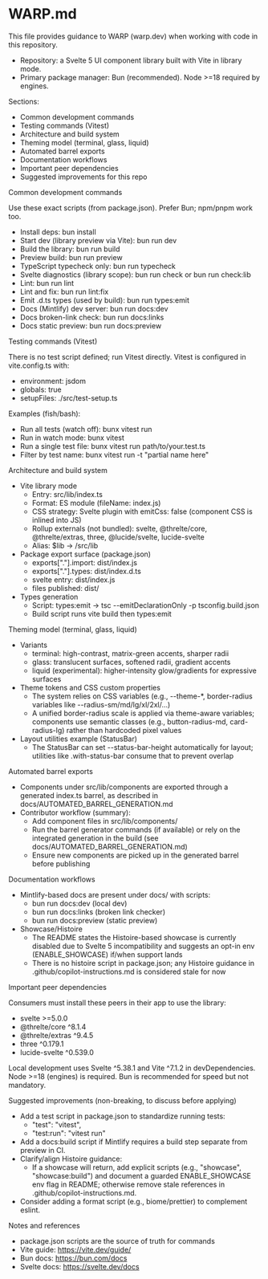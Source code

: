 # WARP.md

This file provides guidance to WARP (warp.dev) when working with code in this repository.

- Repository: a Svelte 5 UI component library built with Vite in library mode.
- Primary package manager: Bun (recommended). Node >=18 required by engines.

Sections:
- Common development commands
- Testing commands (Vitest)
- Architecture and build system
- Theming model (terminal, glass, liquid)
- Automated barrel exports
- Documentation workflows
- Important peer dependencies
- Suggested improvements for this repo

Common development commands

Use these exact scripts (from package.json). Prefer Bun; npm/pnpm work too.
- Install deps: bun install
- Start dev (library preview via Vite): bun run dev
- Build the library: bun run build
- Preview build: bun run preview
- TypeScript typecheck only: bun run typecheck
- Svelte diagnostics (library scope): bun run check or bun run check:lib
- Lint: bun run lint
- Lint and fix: bun run lint:fix
- Emit .d.ts types (used by build): bun run types:emit
- Docs (Mintlify) dev server: bun run docs:dev
- Docs broken-link check: bun run docs:links
- Docs static preview: bun run docs:preview

Testing commands (Vitest)

There is no test script defined; run Vitest directly. Vitest is configured in vite.config.ts with:
- environment: jsdom
- globals: true
- setupFiles: ./src/test-setup.ts

Examples (fish/bash):
- Run all tests (watch off): bunx vitest run
- Run in watch mode: bunx vitest
- Run a single test file: bunx vitest run path/to/your.test.ts
- Filter by test name: bunx vitest run -t "partial name here"

Architecture and build system

- Vite library mode
  - Entry: src/lib/index.ts
  - Format: ES module (fileName: index.js)
  - CSS strategy: Svelte plugin with emitCss: false (component CSS is inlined into JS)
  - Rollup externals (not bundled): svelte, @threlte/core, @threlte/extras, three, @lucide/svelte, lucide-svelte
  - Alias: $lib -> /src/lib
- Package export surface (package.json)
  - exports["."].import: dist/index.js
  - exports["."].types: dist/index.d.ts
  - svelte entry: dist/index.js
  - files published: dist/
- Types generation
  - Script: types:emit -> tsc --emitDeclarationOnly -p tsconfig.build.json
  - Build script runs vite build then types:emit

Theming model (terminal, glass, liquid)

- Variants
  - terminal: high-contrast, matrix-green accents, sharper radii
  - glass: translucent surfaces, softened radii, gradient accents
  - liquid (experimental): higher-intensity glow/gradients for expressive surfaces
- Theme tokens and CSS custom properties
  - The system relies on CSS variables (e.g., --theme-*, border-radius variables like --radius-sm/md/lg/xl/2xl/…)
  - A unified border-radius scale is applied via theme-aware variables; components use semantic classes (e.g., button-radius-md, card-radius-lg) rather than hardcoded pixel values
- Layout utilities example (StatusBar)
  - The StatusBar can set --status-bar-height automatically for layout; utilities like .with-status-bar consume that to prevent overlap

Automated barrel exports

- Components under src/lib/components are exported through a generated index.ts barrel, as described in docs/AUTOMATED_BARREL_GENERATION.md
- Contributor workflow (summary):
  - Add component files in src/lib/components/
  - Run the barrel generator commands (if available) or rely on the integrated generation in the build (see docs/AUTOMATED_BARREL_GENERATION.md)
  - Ensure new components are picked up in the generated barrel before publishing

Documentation workflows

- Mintlify-based docs are present under docs/ with scripts:
  - bun run docs:dev (local dev)
  - bun run docs:links (broken link checker)
  - bun run docs:preview (static preview)
- Showcase/Histoire
  - The README states the Histoire-based showcase is currently disabled due to Svelte 5 incompatibility and suggests an opt-in env (ENABLE_SHOWCASE) if/when support lands
  - There is no histoire script in package.json; any Histoire guidance in .github/copilot-instructions.md is considered stale for now

Important peer dependencies

Consumers must install these peers in their app to use the library:
- svelte >=5.0.0
- @threlte/core ^8.1.4
- @threlte/extras ^9.4.5
- three ^0.179.1
- lucide-svelte ^0.539.0

Local development uses Svelte ^5.38.1 and Vite ^7.1.2 in devDependencies. Node >=18 (engines) is required. Bun is recommended for speed but not mandatory.

Suggested improvements (non-breaking, to discuss before applying)

- Add a test script in package.json to standardize running tests:
  - "test": "vitest",
  - "test:run": "vitest run"
- Add a docs:build script if Mintlify requires a build step separate from preview in CI.
- Clarify/align Histoire guidance:
  - If a showcase will return, add explicit scripts (e.g., "showcase", "showcase:build") and document a guarded ENABLE_SHOWCASE env flag in README; otherwise remove stale references in .github/copilot-instructions.md.
- Consider adding a format script (e.g., biome/prettier) to complement eslint.

Notes and references

- package.json scripts are the source of truth for commands
- Vite guide: https://vite.dev/guide/
- Bun docs: https://bun.com/docs
- Svelte docs: https://svelte.dev/docs

